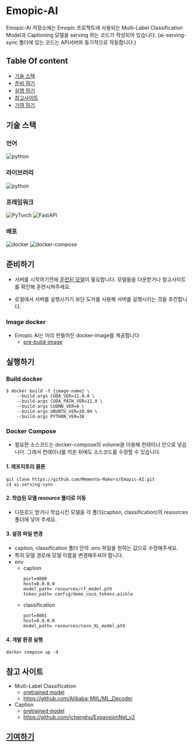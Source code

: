 # Emopic-AI
Emopic-AI 저장소에는 Emopic 프로젝트에 사용되는 Multi-Label Classification Model과 Captioning 모델을 serving 하는 코드가 작성되어 있습니다. 
(ai-serving-sync 폴더에 있는 코드는 API서버와 동기적으로 작동합니다.)

## Table Of content

- [기술 스택](#기술-스택)
- [준비 하기](#준비하기)
- [실행 하기](#실행하기)
- [참고사이트](#참고-사이트)
- [기여 하기](#기여하기)


## 기술 스택

### 언어 

![python](https://img.shields.io/badge/python-3.8-blue)

### 라이브러리 
![python](https://img.shields.io/badge/pillow-10.1.0-green)

### 프레임워크
![PyTorch](https://img.shields.io/badge/pytorch-2.0.0+cu118-EE4C2C)
![FastAPI](https://img.shields.io/badge/fastapi-0.104.1-005571)

### 배포
![docker](https://img.shields.io/badge/docker-blue)
![docker-compose](https://img.shields.io/badge/docker_compose-3.8-blue)

## 준비하기

- 서버를 시작하기전에 [훈련된 모델](#참고-사이트)이 필요합니다. 모델들을 다운받거나 참고사이트를 확인해 훈련시켜주세요.

- 로컬에서 서버를 실행시키기 보단 도커를 사용해 서버를 실행시키는 것을 추천합니다.

### Image docker
- Emopic AI는 미리 만들어진 docker-image를 제공합니다
    - [pre-build-image](https://hub.docker.com/r/emopic/ai-serving)

## 실행하기

### Build docker

```
$ docker build -t {image-name} \
    --build-args CUDA_VER=11.8.0 \
    --build-args CUDA_PATH_VER=11.8 \
    --build-args CUDNN_VER=8 \
    --build-args UBUNTU_VER=20.04 \
    --build-args PYTHON_VER=38
```

### Docker Compose

- 필요한 소스코드는 docker-compose의 volume을 이용해 컨테이너 안으로 넣습니다. 그래서 컨테이너를 띄운 뒤에도 소스코드를 수정할 수 있습니다.


#### 1. 레포지토리 클론 
```shell 
git clone https://github.com/Memento-Makers/Emopic-AI.git
cd ai-serving-sync
```

#### 2. 학습된 모델 resource 폴더로 이동
- 다운로드 받거나 학습시킨 모델을 각 폴더(caption, classification)의 resources 폴더에 넣어 주세요.


#### 3. 설정 파일 변경
- caption, classification 폴더 안의 .env 파일을 원하는 값으로 수정해주세요.
- 특히 모델 경로에 모델 이름을 변경해주셔야 합니다.
- env
    - caption
        ```
        port=8000
        host=0.0.0.0
        model_path= resources/rf_model.pth
        token_path= config/demo_coco_tokens.pickle
        ```
    - classification
        ```
        port=8001
        host=0.0.0.0
        model_path= resources/coco_XL_model.pth
        ```

#### 4. 개발 환경 실행
```shell
docker compose up -d
``` 

## 참고 사이트
- Mutli-Label Classification
    - [pretrained model](https://github.com/Alibaba-MIIL/ML_Decoder/blob/main/MODEL_ZOO.md)
    - https://github.com/Alibaba-MIIL/ML_Decoder
- Caption
    - [pretrained model](https://drive.google.com/drive/folders/1bBMH4-Fw1LcQZmSzkMCqpEl0piIP88Y3)
    - https://github.com/jchenghu/ExpansionNet_v2

## [기여하기](../docs/contribute.md)
